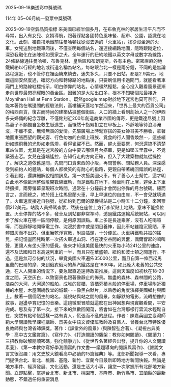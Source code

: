 
2025-09-18樂透彩中獎號碼

                                
114年 05~06月統一發票中獎號碼
                             
2025-09-19空氣品質指標
                              來美國已經半個多月，在布魯克林的家居生活平凡而不尋常，出入有女兒、女婿導航，跟著踩點各國特色風味餐、超市、公園，認識在地文化。此刻，獨自搭地鐵前往曼哈頓找從沒去過的「火車站」，找從沒坐過的火車。女兒送到地鐵車廂後，不僅查明每個站名，還連接網路地圖，隨時跟蹤定位，深恐我融化在迷陣裡如喪家之犬。全年運行的紐約地鐵以英文字母或數字為線路，24條路線通往曼哈頓、布魯克林、皇后區和布朗克斯，各有主色。密密麻麻的地鐵網絡以行經的地名或街道名稱為站名，每站跟台北一樣是兩分鐘，不同的是無論路程遠近，也不管你在裡面繞來繞去，迷失多久，只要不出站，都是2.9美元。地鐵這關安然度過，確認方向和轉線路的地點後，只要刷信用卡過閘門，就能看著車廂門上的路線紅標指示，明白停靠的站名。心情頓然輕鬆，全心投入觀看窗景逐漸走向世界最閃亮耀眼的黃金區。困難的是大站出口多，根本不知哪個站最接近Moynihan Hall at Penn Station 。既然google map對於地下迷宮也莫可奈何，只能本著路在嘴邊問的經驗法則，高樓鋪天蓋地乍然迎來，「世界上最大的百貨公司」的梅西百貨，復古而時尚的建築佔據整個街區。入口的牆上看到創始人之一的伊西多夫婦倆的紀念浮雕，不僅銘刻近200年創造商業帝國的傳奇，更是鐵達尼號上因為妻子不願獨自坐救生艇逃生，而慨然十指緊扣立在甲板上，冷靜地等待浪濤淹沒，不離不棄，無懼無畏的愛情。先驅廣場上時髦穿搭的美女帥哥美不勝收，拿著地圖東張西望的觀光客、行色匆匆的白領上班族、覓食的行人聞香煥然⋯，這些繽紛如蝶飛舞的光影如走馬燈，看得雀躍不已。然而，趕火車要緊，何況還搞不清楚車站位置，尤其是在迷宮般的方向中要去哪個月台搭車，更是如墜五里霧中，不覺緊張忐忑。女兒在遠端遙控，告知行走的方向正確，但入了大建築物就無從操控了。解決之道依舊是問，先問門口賣東西的小販，再問警察、問站務人員。深深感受到紐約人的體貼，每個人都微笑的有耐心的指路，更親自帶著繞回錯誤的路徑，引著到點，還詳細解說相關訊息。第一次搭美國火車，有了善心人士幫忙，這才明白此地不像歐洲整個敞開數線鐵軌，而是鐵軌在地下，候車則在上層，避免上下車時擁擠。兩旁螢幕呈現班次時間，通常在十分鐘前才會閃出停靠的月台號碼。總而言之，言而總之，終於搭上往馬里蘭火車，早上早選位的自由座，不一會兒就填滿了。火車速度接近自強號，從紐約到巴爾的摩機場站是二小時五十二分鐘，來回票價212美元。站務人員掃碼查票，然後在座位上方行李架貼上地點，意味不能換位置。火車停靠的站不多，發車及到站都非常準時，透過鐵路運輸系統網站，可以同步了解火車在哪一區間停駛，是何原因誤點。車上多是長途乘客，沒有人吃喝喧嘩，而是靜靜地開筆電工作、沈浸於書中或是閉目養神，因此車站雖陰沉簡陋，車體銀灰而不出彩，但車廂乾淨寬敞，附設插頭，十分便民。火車與鐵軌共振的搖晃，把記憶盪回兒時第一次搭火車過山洞、行在凌空谷間的興奮，偶爾響起的鳴叫聲，更讓人有坐火車的感覺。後來才知道美國最快的火車每小時241公里的速度，還不及法國和日本高速列車的一半，而且只在華盛頓、紐約和波士頓之間運行。不過，這是無可奈何的狀況，畢竟美國火車遍佈35000公里，而且自第一條西起馬里蘭的巴爾的摩、東到俄亥俄河的蒸汽鐵路是在1830年。如此龐大老舊的公共交通，在人人開車的情況下，要急起直追還待政策推展。這兩天溫度如初秋在18-20度之間，天空灰白，以致窗景也跟著像靜止的佈景。無盡的森林、森林間的公路，浩淼的大河、大河邊的船舶，成堆的貨櫃、貨櫃旁積木般的停車場，停車場附近獨棟的木屋，木屋圍繞教堂的城鎮⋯⋯像黑白默片，以熟悉的角度演繹美國鄉村與國土。數著一個個陌生的站名，凝視站與站之間的風景，如靜默的電影，流轉想像的敘事，迴盪孕育記憶的音樂。這趟微型冒險就這麼在出神回想與現實觀看間，平安完成。思及有了第一次，接下來的無數回闖蕩，將會如在台灣那樣行雲流水輕鬆自在，突然有點珍惜這樣一路有貴人，慌張而不亂的歷程。作者：陳嘉英國立臺灣師範大學閱讀教學課程講師、景美女中語文資優班教師及召集人、曾獲台北市特殊優良教師與台灣省師鐸獎。著作：《課堂外的風景》(與陳智弘合著)、《凝視古典美學：高中古文鑑賞篇》、《寫作力》、《打造閱讀的鷹架：教你如何閱讀》、《閱讀力：三招教你破解閱讀密碼，強化競爭力》、《從世界名著經典出發，提升你的人文閱讀素養》、《第一本教你寫好學測國寫的作文書──議題導向的閱讀與寫作》、《誰說文言文很沒趣：用文史放大鏡看高中必讀的15篇經典》等。北部新聞報導一次看，專門提供台北、新北、桃園、基隆、新竹、宜蘭今日最新即時地方新聞快報。無論是地方事件、經濟發展、文化活動，還是生活大小事，讓您一次掌握所有北部地方新聞。立即點擊，掌握台北市、新北市、桃園市、基隆市、新竹縣市、宜蘭縣的最新動態，不錯過任何重要消息